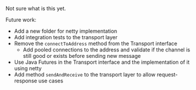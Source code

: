 Not sure what is this yet.

Future work:
 - Add a new folder for netty implementation
 - Add integration tests to the transport layer
 - Remove the `connectToAddress` method from the Transport interface
    - Add pooled connections to the address and validate if the channel is still good or exists before sending new message
 - Use Java Futures in the Transport interface and the implementation of it using netty
 - Add method `sendAndReceive` to the transport layer to allow request-response use cases